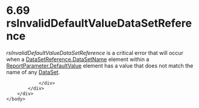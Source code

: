 <html dir="LTR" xmlns:mshelp="http://msdn.microsoft.com/mshelp" xmlns:ddue="http://ddue.schemas.microsoft.com/authoring/2003/5" xmlns:xlink="http://www.w3.org/1999/xlink" xmlns:tool="http://www.microsoft.com/tooltip">
    <head>
        <meta http-equiv="Content-Type" content="text/html; CHARSET=utf-8"></meta>
        <meta name="save" content="history"></meta>
        <title>6.69 rsInvalidDefaultValueDataSetReference</title>
        <xml>
            <mshelp:toctitle title="6.69 rsInvalidDefaultValueDataSetReference"></mshelp:toctitle>
            <mshelp:rltitle title="[MS-RDL]: rsInvalidDefaultValueDataSetReference"></mshelp:rltitle>
            <mshelp:keyword index="A" term="d83f6a6f-0df1-41d0-8349-ead4e08976bf"></mshelp:keyword>
            <mshelp:attr name="DCSext.ContentType" value="open specification"></mshelp:attr>
            <mshelp:attr name="AssetID" value="d83f6a6f-0df1-41d0-8349-ead4e08976bf"></mshelp:attr>
            <mshelp:attr name="TopicType" value="kbRef"></mshelp:attr>
            <mshelp:attr name="DCSext.Title" value="[MS-RDL]: rsInvalidDefaultValueDataSetReference" />
        </xml>
    </head>
    <body>
        <div id="header">
            <h1 class="heading">6.69 rsInvalidDefaultValueDataSetReference</h1>
        </div>
        <div id="mainSection">
            <div id="mainBody">
                <div id="allHistory" class="saveHistory"></div>
                <div id="sectionSection0" class="section" name="collapseableSection">
                    

<p><i>rsInvalidDefaultValueDataSetReference</i> is a critical
error that will occur when a <a href="819189ab-6aae-4ab3-9089-b27efaa860cb.htm">DataSetReference.DataSetName</a>
element within a <a href="8e66448d-9239-490c-8c81-5d4bce32e4d8.htm">ReportParameter.DefaultValue</a>
element has a value that does not match the name of any <a href="a14782b0-2e2f-4305-83a3-3de3fd750b6a.htm">DataSet</a>.</p>


                </div>
            </div>
        </div>
    </body>
</html>